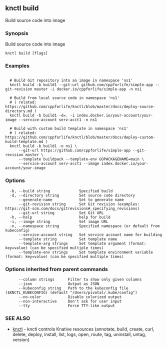 ## knctl build

Build source code into image

### Synopsis

Build source code into image

```
knctl build [flags]
```

### Examples

```

  # Build Git repository into an image in namespace 'ns1'
  knctl build -b build1 --git-url github.com/cppforlife/simple-app --git-revision master -i docker.io/cppforlife/simple-app -n ns1

  # Build from local source code in namespace 'ns1'
  # ( related: https://github.com/cppforlife/knctl/blob/master/docs/deploy-source-directory.md )
  knctl build -b build1 -d=. -i index.docker.io/your-account/your-image --service-account serv-acct1 -n ns1

  # Build with custom build template in namespace 'ns1'
  # ( related: https://github.com/cppforlife/knctl/blob/master/docs/deploy-custom-build-template.md )
  knctl build -b build1 -n ns1 \
      --git-url https://github.com/cppforlife/simple-app --git-revision master \
      --template buildpack --template-env GOPACKAGENAME=main \
      --service-account serv-acct1 --image index.docker.io/your-account/your-image
```

### Options

```
  -b, --build string             Specified build
  -d, --directory string         Set source code directory
      --generate-name            Set to generate name
      --git-revision string      Set Git revision (examples: https://git-scm.com/docs/gitrevisions#_specifying_revisions)
      --git-url string           Set Git URL
  -h, --help                     help for build
  -i, --image string             Set image URL
  -n, --namespace string         Specified namespace (or default from kubeconfig)
      --service-account string   Set service account name for building
      --template string          Set template name
      --template-arg strings     Set template argument (format: key=value) (can be specified multiple times)
      --template-env strings     Set template environment variable (format: key=value) (can be specified multiple times)
```

### Options inherited from parent commands

```
      --column strings      Filter to show only given columns
      --json                Output as JSON
      --kubeconfig string   Path to the kubeconfig file ($KNCTL_KUBECONFIG) (default "/Users/pivotal/.kube/config")
      --no-color            Disable colorized output
      --non-interactive     Don't ask for user input
      --tty                 Force TTY-like output
```

### SEE ALSO

* [knctl](knctl.md)	 - knctl controls Knative resources (annotate, build, create, curl, delete, deploy, install, list, logs, open, route, tag, uninstall, untag, version)

